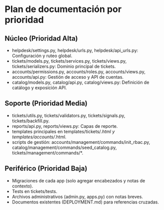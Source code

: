 # Plan de documentación por prioridad

## Núcleo (Prioridad Alta)
- helpdesk/settings.py, helpdesk/urls.py, helpdesk/api_urls.py: Configuración y ruteo global.
- tickets/models.py, tickets/services.py, tickets/views.py, tickets/serializers.py: Dominio principal de tickets.
- accounts/permissions.py, accounts/roles.py, accounts/views.py, accounts/api.py: Gestión de acceso y API de cuentas.
- catalog/models.py, catalog/api.py, catalog/views.py: Definición de catálogo y exposición API.

## Soporte (Prioridad Media)
- tickets/utils.py, tickets/validators.py, tickets/signals.py, tickets/backfill.py.
- reports/api.py, reports/views.py: Capas de reporte.
- templates principales en templates/tickets/*.html y templates/accounts/*.html.
- scripts de gestión: accounts/management/commands/init_rbac.py, catalog/management/commands/seed_catalog.py, tickets/management/commands/*.

## Periférico (Prioridad Baja)
- Migraciones de cada app (solo agregar encabezados y notas de contexto).
- Tests en tickets/tests.
- Archivos administrativos (admin.py, apps.py) con notas breves.
- Documentos existentes (DEPLOYMENT.md) para referencias cruzadas.